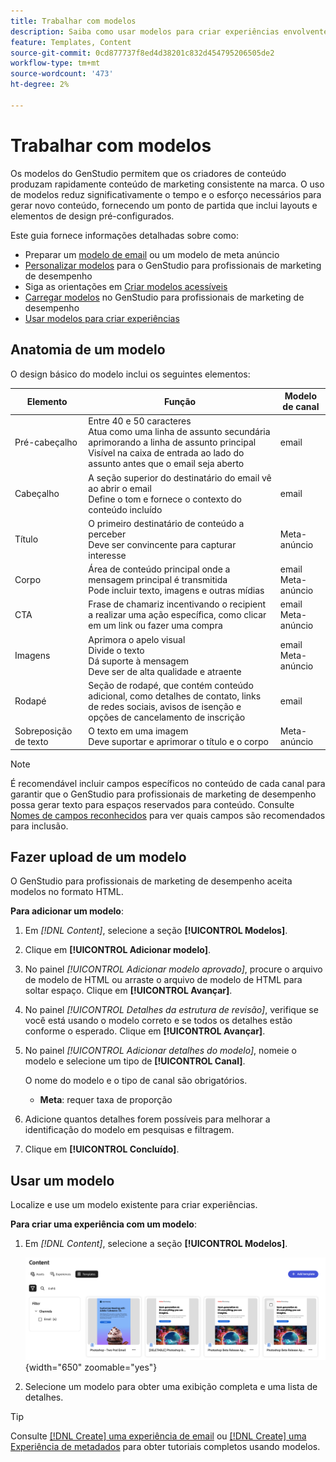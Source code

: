```yaml
---
title: Trabalhar com modelos
description: Saiba como usar modelos para criar experiências envolventes no Adobe GenStudio para profissionais de marketing de desempenho.
feature: Templates, Content
source-git-commit: 0cd877737f8ed4d38201c832d454795206505de2
workflow-type: tm+mt
source-wordcount: '473'
ht-degree: 2%

---
```



# Trabalhar com modelos

Os modelos do GenStudio permitem que os criadores de conteúdo produzam rapidamente conteúdo de marketing consistente na marca. O uso de modelos reduz significativamente o tempo e o esforço necessários para gerar novo conteúdo, fornecendo um ponto de partida que inclui layouts e elementos de design pré-configurados.

Este guia fornece informações detalhadas sobre como:

* Preparar um [modelo de email](email-template.md) ou um modelo de meta anúncio
* [Personalizar modelos](customize-template.md) para o GenStudio para profissionais de marketing de desempenho
* Siga as orientações em [Criar modelos acessíveis](accessibility-for-templates.md)
* [Carregar modelos](#upload-a-template) no GenStudio para profissionais de marketing de desempenho
* [Usar modelos para criar experiências](#use-a-template)

## Anatomia de um modelo

O design básico do modelo inclui os seguintes elementos:

| Elemento | Função | Modelo de canal |
| ------------ | ---------------------- | -------------------- |
| Pré-cabeçalho | Entre 40 e 50 caracteres <br>Atua como uma linha de assunto secundária aprimorando a linha de assunto principal <br>Visível na caixa de entrada ao lado do assunto antes que o email seja aberto | email |
| Cabeçalho | A seção superior do destinatário do email vê ao abrir o email <br>Define o tom e fornece o contexto do conteúdo incluído | email |
| Título | O primeiro destinatário de conteúdo a perceber <br>Deve ser convincente para capturar interesse | Meta-anúncio |
| Corpo | Área de conteúdo principal onde a mensagem principal é transmitida <br>Pode incluir texto, imagens e outras mídias | email<br>Meta-anúncio |
| CTA | Frase de chamariz incentivando o recipient a realizar uma ação específica, como clicar em um link ou fazer uma compra | email<br>Meta-anúncio |
| Imagens | Aprimora o apelo visual <br>Divide o texto <br>Dá suporte à mensagem <br>Deve ser de alta qualidade e atraente | email<br>Meta-anúncio |
| Rodapé | Seção de rodapé, que contém conteúdo adicional, como detalhes de contato, links de redes sociais, avisos de isenção e opções de cancelamento de inscrição | email |
| Sobreposição de texto | O texto em uma imagem <br>Deve suportar e aprimorar o título e o corpo | Meta-anúncio |

>[!NOTE]
>
>É recomendável incluir campos específicos no conteúdo de cada canal para garantir que o GenStudio para profissionais de marketing de desempenho possa gerar texto para espaços reservados para conteúdo. Consulte [Nomes de campos reconhecidos](customize-template.md#recognized-field-names) para ver quais campos são recomendados para inclusão.

## Fazer upload de um modelo

O GenStudio para profissionais de marketing de desempenho aceita modelos no formato HTML.

**Para adicionar um modelo**:

1. Em _[!DNL Content]_, selecione a seção **[!UICONTROL Modelos]**.

1. Clique em **[!UICONTROL Adicionar modelo]**.

1. No painel _[!UICONTROL Adicionar modelo aprovado]_, procure o arquivo de modelo de HTML ou arraste o arquivo de modelo de HTML para soltar espaço. Clique em **[!UICONTROL Avançar]**.

1. No painel _[!UICONTROL Detalhes da estrutura de revisão]_, verifique se você está usando o modelo correto e se todos os detalhes estão conforme o esperado. Clique em **[!UICONTROL Avançar]**.

1. No painel _[!UICONTROL Adicionar detalhes do modelo]_, nomeie o modelo e selecione um tipo de **[!UICONTROL Canal]**.

   O nome do modelo e o tipo de canal são obrigatórios.

   * **Meta**: requer taxa de proporção
   <!-- **Display ads**: requires Dimensions -->

1. Adicione quantos detalhes forem possíveis para melhorar a identificação do modelo em pesquisas e filtragem.

1. Clique em **[!UICONTROL Concluído]**.

## Usar um modelo

Localize e use um modelo existente para criar experiências.

**Para criar uma experiência com um modelo**:

1. Em _[!DNL Content]_, selecione a seção **[!UICONTROL Modelos]**.

   ![Lista de modelos de conteúdo](../../assets/content-templates.png){width="650" zoomable="yes"}

1. Selecione um modelo para obter uma exibição completa e uma lista de detalhes.

>[!TIP]
>
>Consulte [[!DNL Create] uma experiência de email](/help/tutorials/create-email-experience.md) ou [[!DNL Create] uma Experiência de metadados](/help/tutorials/create-meta-ad.md) para obter tutoriais completos usando modelos.
<!--  The create button in Content Template view does not work yet.
1. Click **[!UICONTROL Create Experience]** (paintbrush) from the upper right corner to use the template.
-->
